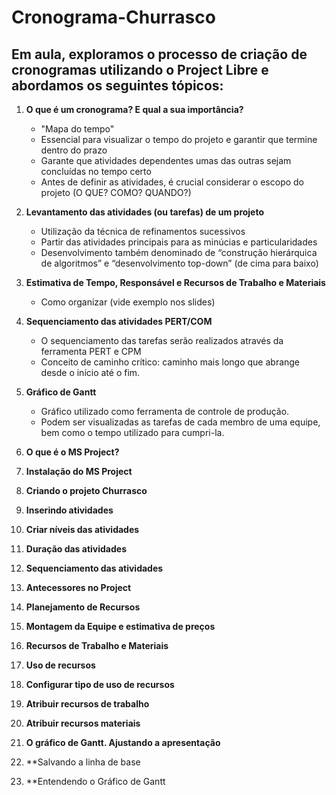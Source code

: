 # Cronograma-Churrasco

## Em aula, exploramos o processo de criação de cronogramas utilizando o Project Libre e abordamos os seguintes tópicos:

1. **O que é um cronograma? E qual a sua importância?**
   - "Mapa do tempo"
   - Essencial para visualizar o tempo do projeto e garantir que termine dentro do prazo
   - Garante que atividades dependentes umas das outras sejam concluídas no tempo certo
   - Antes de definir as atividades, é crucial considerar o escopo do projeto (O QUE? COMO? QUANDO?)

2. **Levantamento das atividades (ou tarefas) de um projeto**
   - Utilização da técnica de refinamentos sucessivos
   - Partir das atividades principais para as minúcias e particularidades
   - Desenvolvimento também denominado de “construção hierárquica de algoritmos” e “desenvolvimento top-down” (de cima para baixo)

3. **Estimativa de Tempo, Responsável e Recursos de Trabalho e Materiais**
   - Como organizar (vide exemplo nos slides)

4. **Sequenciamento das atividades PERT/COM**
   - O sequenciamento das tarefas serão realizados através da ferramenta PERT e CPM
   - Conceito de caminho crítico: caminho mais longo que abrange desde o início até o fim.

5. **Gráfico de Gantt**
   - Gráfico utilizado como ferramenta de controle de produção.
   - Podem ser visualizadas as tarefas de cada membro de uma equipe, bem como o tempo utilizado para cumpri-la.

6. **O que é o MS Project?**
7. **Instalação do MS Project**
8. **Criando o projeto Churrasco**
9. **Inserindo atividades**
10. **Criar níveis das atividades**
11. **Duração das atividades**
12. **Sequenciamento das atividades**
13. **Antecessores no Project**
14. **Planejamento de Recursos**
15. **Montagem da Equipe e estimativa de preços**
16. **Recursos de Trabalho e Materiais**
17. **Uso de recursos**
18. **Configurar tipo de uso de recursos**
19. **Atribuir recursos de trabalho**
20. **Atribuir recursos materiais**
21. **O gráfico de Gantt. Ajustando a apresentação**
22. **Salvando a linha de base
23. **Entendendo o Gráfico de Gantt

